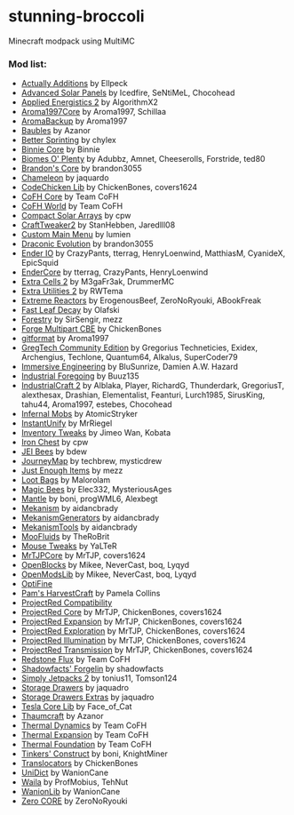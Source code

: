 # stunning-broccoli

Minecraft modpack using MultiMC

### Mod list:
* [Actually Additions](https://github.com/Ellpeck/ActuallyAdditions) by Ellpeck
* [Advanced Solar Panels](https://forum.industrial-craft.net/thread/13494-ic2-exp-1-10-x-advanced-solar-panels-v4-0-4-hey-i-remember-that/) by Icedfire, SeNtiMeL, Chocohead
* [Applied Energistics 2](https://ae-mod.info/) by AlgorithmX2
* [Aroma1997Core](https://www.minecraftforum.net/forums/mapping-and-modding-java-edition/minecraft-mods/1287828-aroma1997s-mods-betterchests-mining-world-mod) by Aroma1997, Schillaa
* [AromaBackup](https://www.minecraftforum.net/forums/mapping-and-modding-java-edition/minecraft-mods/1287828-aroma1997s-mods-betterchests-mining-world-mod) by Aroma1997
* [Baubles](https://www.minecraftforum.net/forums/mapping-and-modding-java-edition/minecraft-mods/1294623-baubles-1-4-6-1-5-2-updated-2018-1-10) by Azanor
* [Better Sprinting](https://minecraft.curseforge.com/projects/better-sprinting) by chylex
* [Binnie Core](https://minecraft.curseforge.com/projects/binnies-mods) by Binnie
* [Biomes O' Plenty](https://www.curseforge.com/minecraft/mc-mods/biomes-o-plenty) by Adubbz, Amnet, Cheeserolls, Forstride, ted80
* [Brandon's Core](https://minecraft.curseforge.com/projects/brandons-core) by brandon3055
* [Chameleon](https://jaquadro.com/) by jaquardo
* [CodeChicken Lib](http://chickenbones.net/Pages/links.html) by ChickenBones, covers1624
* [CoFH Core](http://teamcofh.com/) by Team CoFH
* [CoFH World](http://teamcofh.com/) by Team CoFH
* [Compact Solar Arrays](https://forum.industrial-craft.net/thread/4827-ic2-exp-1-7-10-compactsolars-4-4/) by cpw
* [CraftTweaker2](http://minetweaker3.powerofbytes.com/) by StanHebben, Jaredlll08
* [Custom Main Menu](https://minecraft.curseforge.com/projects/custom-main-menu) by lumien
* [Draconic Evolution](https://www.brandon3055.com/) by brandon3055
* [Ender IO](https://enderio.com/) by CrazyPants, tterrag, HenryLoenwind, MatthiasM, CyanideX, EpicSquid
* [EnderCore](https://enderio.com/) by tterrag, CrazyPants, HenryLoenwind
* [Extra Cells 2](https://www.minecraftforum.net/forums/mapping-and-modding-java-edition/minecraft-mods/1289077-ae-add-on-m3gas-extracells-2-1-x-2-2-x) by M3gaFr3ak, DrummerMC
* [Extra Utilities 2](https://minecraft.curseforge.com/projects/extra-utilities) by RWTema
* [Extreme Reactors](http://zerono.it/extreme-reactors) by ErogenousBeef, ZeroNoRyouki, ABookFreak
* [Fast Leaf Decay](https://dev.bukkit.org/projects/fastleafdecay) by Olafski
* [Forestry](https://forestryforminecraft.info/) by SirSengir, mezz
* [Forge Multipart CBE](https://github.com/Chicken-Bones/ForgeMultipart) by ChickenBones
* [gitformat](https://minecraft.curseforge.com/projects/gitformat-for-backups) by Aroma1997
* [GregTech Community Edition](https://minecraft.curseforge.com/projects/gregtechce) by Gregorius Techneticies, Exidex, Archengius, Techlone, Quantum64, Alkalus, SuperCoder79
* [Immersive Engineering](https://github.com/BluSunrize/ImmersiveEngineering) by BluSunrize, Damien A.W. Hazard
* [Industrial Foregoing](https://minecraft.curseforge.com/projects/industrial-foregoing) by Buuz135
* [IndustrialCraft 2](https://www.industrial-craft.net/) by Alblaka, Player, RichardG, Thunderdark, GregoriusT, alexthesax, Drashian, Elementalist, Feanturi, Lurch1985, SirusKing, tahu44, Aroma1997, estebes, Chocohead
* [Infernal Mobs](https://www.minecraftforum.net/forums/mapping-and-modding-java-edition/minecraft-mods/1280951-1-12-minecraft-minions-evil-always-finds-a-way) by AtomicStryker
* [InstantUnify](https://minecraft.curseforge.com/projects/instantunify) by MrRiegel
* [Inventory Tweaks](https://github.com/Inventory-Tweaks/inventory-tweaks) by Jimeo Wan, Kobata
* [Iron Chest](https://www.minecraftforum.net/forums/mapping-and-modding-java-edition/minecraft-mods/1280827-1-5-and-up-forge-universal-ironchests-5-0) by cpw
* [JEI Bees](https://bdew.net/) by bdew
* [JourneyMap](https://journeymap.info/Home) by techbrew, mysticdrew
* [Just Enough Items](https://github.com/mezz/JustEnoughItems) by mezz
* [Loot Bags](https://minecraft.curseforge.com/projects/lootbags) by Malorolam
* [Magic Bees](https://www.minecraftforum.net/forums/mapping-and-modding-java-edition/minecraft-mods/1287405-magic-bees-magic-themed-bees-for-forestry-the) by Elec332, MysteriousAges
* [Mantle](https://github.com/SlimeKnights/Mantle) by boni, progWML6, Alexbegt
* [Mekanism](http://aidancbrady.com/mekanism/) by aidancbrady
* [MekanismGenerators](http://aidancbrady.com/mekanism/) by aidancbrady
* [MekanismTools](http://aidancbrady.com/mekanism/) by aidancbrady
* [MooFluids](https://minecraft.curseforge.com/projects/moo-fluids) by TheRoBrit
* [Mouse Tweaks](https://www.minecraftforum.net/forums/mapping-and-modding-java-edition/minecraft-mods/1286379-mouse-tweaks-2-9) by YaLTeR
* [MrTJPCore](https://minecraft.curseforge.com/projects/mrtjpcore) by MrTJP, covers1624
* [OpenBlocks](https://openmods.info/) by Mikee, NeverCast, boq, Lyqyd
* [OpenModsLib](https://openmods.info/) by Mikee, NeverCast, boq, Lyqyd
* [OptiFine](https://optifine.net/home)
* [Pam's HarvestCraft](https://minecraft.curseforge.com/projects/pams-harvestcraft) by Pamela Collins
* [ProjectRed Compatibility](https://projectredwiki.com/wiki/Main_Page)
* [ProjectRed Core](https://projectredwiki.com/wiki/Main_Page) by MrTJP, ChickenBones, covers1624
* [ProjectRed Expansion](https://projectredwiki.com/wiki/Main_Page) by MrTJP, ChickenBones, covers1624
* [ProjectRed Exploration](https://projectredwiki.com/wiki/Main_Page) by MrTJP, ChickenBones, covers1624
* [ProjectRed Illumination](https://projectredwiki.com/wiki/Main_Page) by MrTJP, ChickenBones, covers1624
* [ProjectRed Transmission](https://projectredwiki.com/wiki/Main_Page) by MrTJP, ChickenBones, covers1624
* [Redstone Flux](http://teamcofh.com/) by Team CoFH
* [Shadowfacts' Forgelin](https://github.com/shadowfacts/Forgelin) by shadowfacts
* [Simply Jetpacks 2](https://minecraft.curseforge.com/projects/simply-jetpacks-2) by tonius11, Tomson124
* [Storage Drawers](https://jaquadro.com/) by jaquadro
* [Storage Drawers Extras](https://jaquadro.com/) by jaquadro
* [Tesla Core Lib](https://minecraft.curseforge.com/projects/tesla-core-lib) by Face_of_Cat
* [Thaumcraft](https://www.minecraftforum.net/forums/mapping-and-modding-java-edition/minecraft-mods/1292130-thaumcraft-6-1-beta26-hotfix) by Azanor
* [Thermal Dynamics](http://teamcofh.com/) by Team CoFH
* [Thermal Expansion](http://teamcofh.com/) by Team CoFH
* [Thermal Foundation](http://teamcofh.com/) by Team CoFH
* [Tinkers' Construct](https://github.com/SlimeKnights/TinkersConstruct) by boni, KnightMiner
* [Translocators](https://www.minecraftforum.net/forums/mapping-and-modding-java-edition/minecraft-mods/1279956-chickenbones-mods) by ChickenBones
* [UniDict](https://minecraft.curseforge.com/projects/unidict) by WanionCane
* [Waila](https://minecraft.curseforge.com/projects/waila) by ProfMobius, TehNut
* [WanionLib](https://minecraft.curseforge.com/projects/wanionlib) by WanionCane
* [Zero CORE](http://zerono.it/) by ZeroNoRyouki

